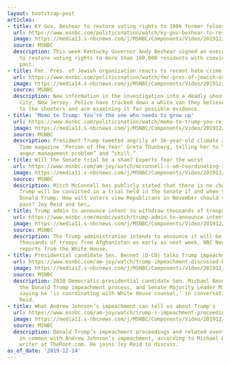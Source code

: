 ```yaml
---
layout: bootstrap-post
articles:
- title: KY Gov. Beshear to restore voting rights to 100k former felons
  url: https://www.msnbc.com/politicsnation/watch/ky-gov-beshear-to-restore-voting-rights-to-100k-former-felons-75098693939
  image: https://media13.s-nbcnews.com/j/MSNBC/Components/Video/201912/n_sharp_felons_12142019_1920x1080.nbcnews-fp-1200-630.jpg
  source: MSNBC
  description: This week Kentucky Governor Andy Beshear signed an executive order
    to restore voting rights to more than 100,000 residents with convictions in their
    past.
- title: Fmr. Pres. of Jewish organization reacts to recent hate crime in NJ
  url: https://www.msnbc.com/politicsnation/watch/fmr-pres-of-jewish-organization-reacts-to-recent-hate-crime-in-nj-75098693913
  image: https://media14.s-nbcnews.com/j/MSNBC/Components/Video/201912/n_sharp_hate_12142019_1920x1080.nbcnews-fp-1200-630.jpg
  source: MSNBC
  description: New information in the investigation into a deadly shooting in Jersey
    City, New Jersey. Police have tracked down a white van they believe may be linked
    to the shooters and are examining it for possible evidence.
- title: 'Memo to Trump: You’re the one who needs to grow up'
  url: https://www.msnbc.com/politicsnation/watch/memo-to-trump-you-re-the-one-who-needs-to-grow-up-75097157908
  image: https://media13.s-nbcnews.com/j/MSNBC/Components/Video/201912/n_sharp_memo_12142019_1920x1080.nbcnews-fp-1200-630.jpg
  source: MSNBC
  description: President Trump tweeted angrily at 16-year-old climate activist and
    Time magazine ‘Person of the Year’ Greta Thunberg, telling her to “work on her
    anger management problem” and “chill.”
- title: Will the Senate trial be a sham? Experts fear the worst
  url: https://www.msnbc.com/am-joy/watch/mcconnell-i-am-coordinating-impeachment-trial-with-white-house-75098693830
  image: https://media11.s-nbcnews.com/j/MSNBC/Components/Video/201912/n_joy_mcconnell_191214_1920x1080.nbcnews-fp-1200-630.jpg
  source: MSNBC
  description: Mitch McConnell has publicly stated that there is no chance that Donald
    Trump will be convicted in a trial held in the Senate if and when the House impeaches
    Donald Trump. How will voters view Republicans in November should this come to
    pass? Joy Reid and her…
- title: Trump admin to announce intent to withdraw thousands of troops from Afghanistan
  url: https://www.msnbc.com/msnbc/watch/trump-admin-to-announce-intent-to-withdraw-thousands-of-troops-from-afghanistan-75098693787
  image: https://media11.s-nbcnews.com/j/MSNBC/Components/Video/201912/n_msnbc_brk_troop_withdraw_191214_1920x1080.nbcnews-fp-1200-630.jpg
  source: MSNBC
  description: The Trump administration intends to announce it will be withdrawing
    thousands of troops from Afghanistan as early as next week. NBC News' Hans Nichols
    reports from the White House.
- title: Presidential candidate Sen. Bennet (D-CO) talks Trump impeachment
  url: https://www.msnbc.com/am-joy/watch/trump-impeachment-discussed-by-presidential-candidate-sen-bennet-75096645920
  image: https://media12.s-nbcnews.com/j/MSNBC/Components/Video/201912/n_joy_michaelbennet_191214_1920x1080.nbcnews-fp-1200-630.jpg
  source: MSNBC
  description: 2020 Democratic presidential candidate Sen. Michael Bennet discusses
    the Donald Trump impeachment process, and Senate Majority Leader Mitch McConnell
    saying he ‘is coordinating with White House counsel,’ in conversation with Joy
    Reid.
- title: What Andrew Johnson’s impeachment can tell us about Trump’s
  url: https://www.msnbc.com/am-joy/watch/trump-s-impeachment-proceedings-vs-andrew-johnson-s-impeachment-75096645726
  image: https://media11.s-nbcnews.com/j/MSNBC/Components/Video/201912/n_joy_johnsonvstrump_191214_1920x1080.nbcnews-fp-1200-630.jpg
  source: MSNBC
  description: Donald Trump’s impeachment proceedings and related events have in lot
    in common with Andrew Johnson’s impeachment, according to Michael Harriot, senior
    writer at TheRoot.com. He joins Joy Reid to discuss.
as_of_date: '2019-12-14'
---
```


